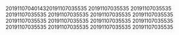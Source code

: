 2019110704014320191107035535
20191107035535
20191107035535
20191107035535
20191107035535
20191107035535
20191107035535
20191107035535
20191107035535
20191107035535
20191107035535
20191107035535
20191107035535
20191107035535
20191107035535
